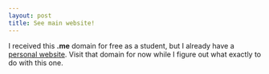 ```yaml
---
layout: post
title: See main website!
---
```


I received this **.me** domain for free as a student, but I already have a [personal website](www.spencermamer.com). Visit that domain for now while I figure out what exactly to do with this one.